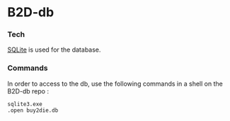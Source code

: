 # B2D-db

### Tech

[SQLite](https://www.sqlite.org/cli.html) is used for the database.

### Commands

In order to access to the db, use the following commands in a shell on the B2D-db repo :
```
sqlite3.exe
.open buy2die.db
```

